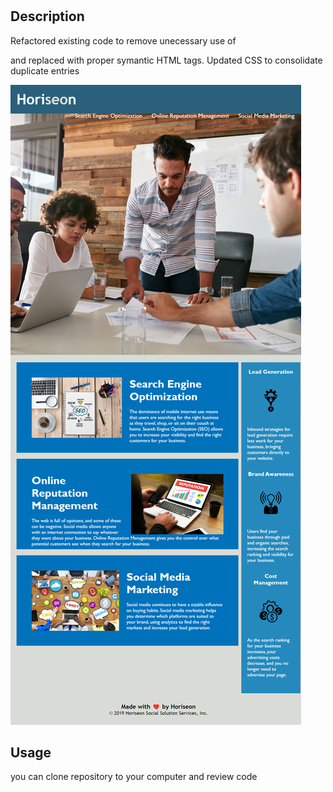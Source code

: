 # <Hw1>

## Description

Refactored existing code to remove unecessary use of <div> and replaced with proper symantic HTML tags. Updated CSS to consolidate duplicate entries  

![alt text](assets/images/screenshot.png)


## Usage

you can clone repository to your computer and review code 

